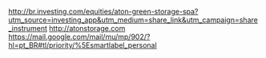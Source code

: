 
http://br.investing.com/equities/aton-green-storage-spa?utm_source=investing_app&utm_medium=share_link&utm_campaign=share_instrument
http://atonstorage.com
https://mail.google.com/mail/mu/mp/902/?hl=pt_BR#tl/priority/%5Esmartlabel_personal
